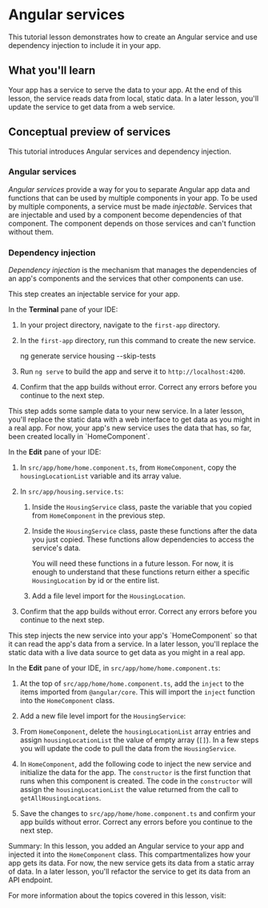 # Angular services

This tutorial lesson demonstrates how to create an Angular service and use dependency injection to include it in your app.

<docs-video src="https://www.youtube.com/embed/-jRxG84AzCI?si=rieGfJawp9xJ00Sz"/>

## What you'll learn

Your app has a service to serve the data to your app.
At the end of this lesson, the service reads data from local, static data.
In a later lesson, you'll update the service to get data from a web service.

## Conceptual preview of services

This tutorial introduces Angular services and dependency injection.

### Angular services

*Angular services* provide a way for you to separate Angular app data and functions that can be used by multiple components in your app.
To be used by multiple components, a service must be made *injectable*.
Services that are injectable and used by a component become dependencies of that component.
The component depends on those services and can't function without them.

### Dependency injection

*Dependency injection* is the mechanism that manages the dependencies of an app's components and the services that other components can use.

<docs-workflow>

<docs-step title="Create a new service for your app">
This step creates an injectable service for your app.

In the **Terminal** pane of your IDE:

1. In your project directory, navigate to the `first-app` directory.
1. In the `first-app` directory, run this command to create the new service.

    <docs-code language="shell">
    ng generate service housing --skip-tests
    </docs-code>

1. Run `ng serve` to build the app and serve it to `http://localhost:4200`.
1. Confirm that the app builds without error.
    Correct any errors before you continue to the next step.
</docs-step>

<docs-step title="Add static data to the new service">
This step adds some sample data to your new service.
In a later lesson, you'll replace the static data with a web interface to get data as you might in a real app.
For now, your app's new service uses the data that has, so far, been created locally in `HomeComponent`.

In the **Edit** pane of your IDE:

1. In `src/app/home/home.component.ts`, from `HomeComponent`, copy the `housingLocationList` variable and its array value.
1. In `src/app/housing.service.ts`:
    1. Inside the `HousingService` class, paste the variable that you copied from `HomeComponent` in the previous step.
    1. Inside the `HousingService` class, paste these functions after the data you just copied.
        These functions allow dependencies to access the service's data.

        <docs-code header="Service functions in src/app/housing.service.ts" path="adev/src/content/tutorials/first-app/steps/10-routing/src/app/housing.service.ts" visibleLines="[112,118]"/>

        You will need these functions in a future lesson. For now, it is enough to understand that these functions return either a specific `HousingLocation` by id or the entire list.

    1. Add a file level import for the `HousingLocation`.

        <docs-code header="Import HousingLocation type in  src/app/housing.service.ts" path="adev/src/content/tutorials/first-app/steps/10-routing/src/app/housing.service.ts" visibleLines="[2]"/>

1. Confirm that the app builds without error.
    Correct any errors before you continue to the next step.
</docs-step>

<docs-step title="Inject the new service into `HomeComponent`">
This step injects the new service into your app's `HomeComponent` so that it can read the app's data from a service.
In a later lesson, you'll replace the static data with a live data source to get data as you might in a real app.

In the **Edit** pane of your IDE, in `src/app/home/home.component.ts`:

1. At the top of `src/app/home/home.component.ts`, add the `inject` to the items imported from `@angular/core`. This will import the `inject` function into the `HomeComponent` class.

    <docs-code header="Update to src/app/home/home.component.ts" path="adev/src/content/tutorials/first-app/steps/10-routing/src/app/home/home.component.ts" visibleLines="[1]"/>

1. Add a new file level import for the `HousingService`:

    <docs-code header="Add import to src/app/home/home.component.ts" path="adev/src/content/tutorials/first-app/steps/10-routing/src/app/home/home.component.ts" visibleLines="[5]"/>

1. From `HomeComponent`, delete the `housingLocationList` array entries and assign `housingLocationList` the value of empty array (`[]`). In a few steps you will update the code to pull the data from the `HousingService`.

1. In `HomeComponent`, add the following code to inject the new service and initialize the data for the app. The `constructor` is the first function that runs when this component is created. The code in the `constructor` will assign the `housingLocationList` the value returned from the call to `getAllHousingLocations`.

    <docs-code header="Initialize data from service in src/app/home/home.component.ts" path="adev/src/content/tutorials/first-app/steps/10-routing/src/app/home/home.component.ts" visibleLines="[31,36]"/>

1. Save the changes to `src/app/home/home.component.ts` and confirm your app builds without error.
    Correct any errors before you continue to the next step.
</docs-step>

</docs-workflow>

Summary: In this lesson, you added an Angular service to your app and injected it into the `HomeComponent` class.
This compartmentalizes how your app gets its data.
For now, the new service gets its data from a static array of data.
In a later lesson, you'll refactor the service to get its data from an API endpoint.

For more information about the topics covered in this lesson, visit:

<docs-pill-row>
  <docs-pill href="guide/di/creating-injectable-service" title="Creating an injectable service"/>
  <docs-pill href="guide/di" title="Dependency injection in Angular"/>
  <docs-pill href="cli/generate#service" title="ng generate service"/>
  <docs-pill href="cli/generate" title="ng generate"/>
</docs-pill-row>
